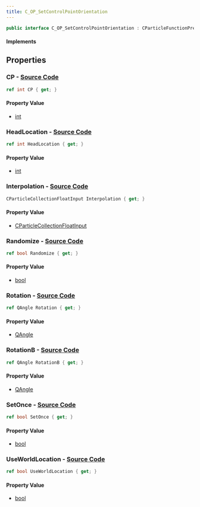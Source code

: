 ```yaml
---
title: C_OP_SetControlPointOrientation
---
```


```csharp
public interface C_OP_SetControlPointOrientation : CParticleFunctionPreEmission, CParticleFunctionOperator, CParticleFunction, ISchemaClass<CParticleFunction>, ISchemaClass<CParticleFunctionOperator>, ISchemaClass<CParticleFunctionPreEmission>, ISchemaClass<C_OP_SetControlPointOrientation>, ISchemaField, ISchemaClass, INativeHandle
```

#### Implements

## Properties

### **CP** - [Source Code](https://github.com/swiftly-solution/swiftlys2/blob/main/managed/src/SwiftlyS2.Generated/Schemas/Interfaces/C_OP_SetControlPointOrientation.cs#L22)

```csharp
ref int CP { get; }
```

#### Property Value

- [int](https://learn.microsoft.com/dotnet/api/system.int32)

### **HeadLocation** - [Source Code](https://github.com/swiftly-solution/swiftlys2/blob/main/managed/src/SwiftlyS2.Generated/Schemas/Interfaces/C_OP_SetControlPointOrientation.cs#L24)

```csharp
ref int HeadLocation { get; }
```

#### Property Value

- [int](https://learn.microsoft.com/dotnet/api/system.int32)

### **Interpolation** - [Source Code](https://github.com/swiftly-solution/swiftlys2/blob/main/managed/src/SwiftlyS2.Generated/Schemas/Interfaces/C_OP_SetControlPointOrientation.cs#L30)

```csharp
CParticleCollectionFloatInput Interpolation { get; }
```

#### Property Value

- [CParticleCollectionFloatInput](/docs/api/shared/schemadefinitions/cparticlecollectionfloatinput)

### **Randomize** - [Source Code](https://github.com/swiftly-solution/swiftlys2/blob/main/managed/src/SwiftlyS2.Generated/Schemas/Interfaces/C_OP_SetControlPointOrientation.cs#L18)

```csharp
ref bool Randomize { get; }
```

#### Property Value

- [bool](https://learn.microsoft.com/dotnet/api/system.boolean)

### **Rotation** - [Source Code](https://github.com/swiftly-solution/swiftlys2/blob/main/managed/src/SwiftlyS2.Generated/Schemas/Interfaces/C_OP_SetControlPointOrientation.cs#L26)

```csharp
ref QAngle Rotation { get; }
```

#### Property Value

- [QAngle](/docs/api/shared/natives/qangle)

### **RotationB** - [Source Code](https://github.com/swiftly-solution/swiftlys2/blob/main/managed/src/SwiftlyS2.Generated/Schemas/Interfaces/C_OP_SetControlPointOrientation.cs#L28)

```csharp
ref QAngle RotationB { get; }
```

#### Property Value

- [QAngle](/docs/api/shared/natives/qangle)

### **SetOnce** - [Source Code](https://github.com/swiftly-solution/swiftlys2/blob/main/managed/src/SwiftlyS2.Generated/Schemas/Interfaces/C_OP_SetControlPointOrientation.cs#L20)

```csharp
ref bool SetOnce { get; }
```

#### Property Value

- [bool](https://learn.microsoft.com/dotnet/api/system.boolean)

### **UseWorldLocation** - [Source Code](https://github.com/swiftly-solution/swiftlys2/blob/main/managed/src/SwiftlyS2.Generated/Schemas/Interfaces/C_OP_SetControlPointOrientation.cs#L16)

```csharp
ref bool UseWorldLocation { get; }
```

#### Property Value

- [bool](https://learn.microsoft.com/dotnet/api/system.boolean)

